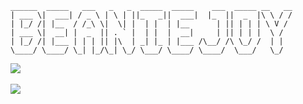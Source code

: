 
```
______  _____   ___   _   _  _____  _____    ___  _____ __   __
| ___ \|  ___| / _ \ | \ | ||_   _||  ___|  |_  ||  _  |\ \ / /
| |_/ /| |__  / /_\ \|  \| |  | |  | |__      | || | | | \ V / 
| ___ \|  __| |  _  || . ` |  | |  |  __|     | || | | |  \ /  
| |_/ /| |___ | | | || |\  | _| |_ | |___ /\__/ /\ \_/ /  | |  
\____/ \____/ \_| |_/\_| \_/ \___/ \____/ \____/  \___/   \_/  
```
<!-- ![Beaniejoy's GitHub stats](https://github-readme-stats.vercel.app/api?username=beaniejoy&show_icons=true&theme=merko)

[![Top Langs](https://github-readme-stats.vercel.app/api/top-langs/?username=beaniejoy&layout=compact&theme=merko&exclude_repo=R_programming,galaxy-ai-contest,beaniejoy.github.io)](https://github.com/anuraghazra/github-readme-stats)
 -->
<div>
 <a href="https://github.com/anuraghazra/github-readme-stats">
   <img align="center" src="https://github-readme-stats.vercel.app/api?username=beaniejoy&show_icons=true&theme=merko" />
 </a>
</div>
<br>
<div>
 <a href="https://github.com/anuraghazra/github-readme-stats">
   <img align="center" src="https://github-readme-stats.vercel.app/api/top-langs/?username=beaniejoy&langs_count=8&layout=compact&theme=merko&exclude_repo=R_programming,galaxy-ai-contest,beaniejoy.github.io" />
 </a>
</div>



<!--
**beaniejoy/beaniejoy** is a ✨ _special_ ✨ repository because its `README.md` (this file) appears on your GitHub profile.

Here are some ideas to get you started:

- 🔭 I’m currently working on ...
- 🌱 I’m currently learning ...
- 👯 I’m looking to collaborate on ...
- 🤔 I’m looking for help with ...
- 💬 Ask me about ...
- 📫 How to reach me: ...
- 😄 Pronouns: ...
- ⚡ Fun fact: ...
-->
